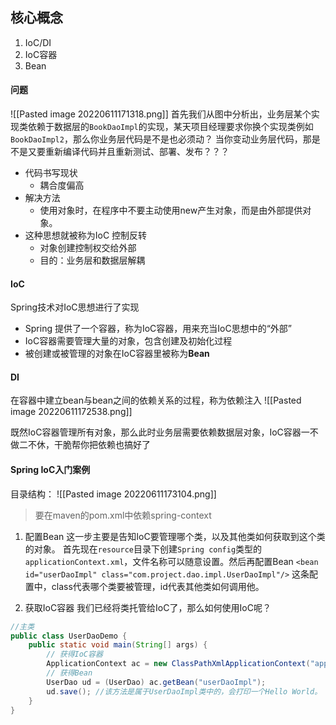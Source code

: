 ## 核心概念
1. IoC/DI
2. IoC容器
3. Bean

#### 问题
![[Pasted image 20220611171318.png]]
首先我们从图中分析出，业务层某个实现类依赖于数据层的`BookDaoImpl`的实现，某天项目经理要求你换个实现类例如`BookDaoImpl2`，那么你业务层代码是不是也必须动？
当你变动业务层代码，那是不是又要重新编译代码并且重新测试、部署、发布？？？

- 代码书写现状
	- 耦合度偏高
- 解决方法
	- 使用对象时，在程序中不要主动使用new产生对象，而是由外部提供对象。
- 这种思想就被称为IoC 控制反转
	- 对象创建控制权交给外部
	- 目的：业务层和数据层解耦


#### IoC
Spring技术对IoC思想进行了实现
- Spring 提供了一个容器，称为IoC容器，用来充当IoC思想中的“外部”
- IoC容器需要管理大量的对象，包含创建及初始化过程
- 被创建或被管理的对象在IoC容器里被称为**Bean**

#### DI
在容器中建立bean与bean之间的依赖关系的过程，称为依赖注入
![[Pasted image 20220611172538.png]]

既然IoC容器管理所有对象，那么此时业务层需要依赖数据层对象，IoC容器一不做二不休，干脆帮你把依赖也搞好了

#### Spring IoC入门案例
目录结构：
![[Pasted image 20220611173104.png]]

> 要在maven的pom.xml中依赖spring-context

1. 配置Bean
这一步主要是告知IoC要管理哪个类，以及其他类如何获取到这个类的对象。
首先现在`resource`目录下创建`Spring config`类型的`applicationContext.xml`，文件名称可以随意设置。然后再配置Bean
`<bean id="userDaoImpl" class="com.project.dao.impl.UserDaoImpl"/>`
这条配置中，class代表哪个类要被管理，id代表其他类如何调用他。

2. 获取IoC容器
我们已经将类托管给IoC了，那么如何使用IoC呢？
```java
//主类
public class UserDaoDemo {  
    public static void main(String[] args) {  
        // 获得IoC容器  
        ApplicationContext ac = new ClassPathXmlApplicationContext("applicationContext.xml");  
        // 获得Bean  
        UserDao ud = (UserDao) ac.getBean("userDaoImpl");  
        ud.save(); //该方法是属于UserDaoImpl类中的，会打印一个Hello World。  
    }  
}
```